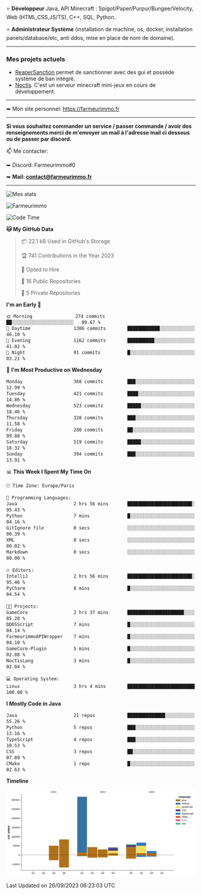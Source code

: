 ⭐ **Développeur** Java, API Minecraft : Spigot/Paper/Purpur/Bungee/Velocity, Web (HTML,CSS,JS/TS), C++, SQL, Python.

⭐ **Administrateur Système** (installation de machine, os, docker, installation panels/database/etc, anti ddos, mise en place de nom de domaine).

---

### Mes projets actuels
- [ReaperSanction](https://www.spigotmc.org/resources/reapersanction.89580/) permet de sanctionner avec des gui et possède système de ban intégré.
- [Noctis](https://discord.gg/ydRurvUJ8U). C'est un serveur minecraft mini-jeux en cours de développement.

---

➥ Mon site personnel: https://farmeurimmo.fr

---

**Si vous souhaitez commander un service / passer commande / avoir des renseignements merci de m'envoyer un mail à l'adresse mail ci dessous ou de passer par discord.**

📫 Me contacter:
 
   ➥ Discord: Farmeurimmo#0
   
   ➥ **Mail: contact@farmeurimmo.fr**

---

![Mes stats](https://github-readme-stats.farmeurimmo.fr/api?username=Farmeurimmo&count_private=true&show_icons=true&theme=radical)

<img src="https://komarev.com/ghpvc/?username=Farmeurimmo" alt="Farmeurimmo" />

<!--START_SECTION:waka-->
![Code Time](http://img.shields.io/badge/Code%20Time-924%20hrs%2059%20mins-blue)

**🐱 My GitHub Data** 

> 📦 22.1 kB Used in GitHub's Storage 
 > 
> 🏆 741 Contributions in the Year 2023
 > 
> 💼 Opted to Hire
 > 
> 📜 16 Public Repositories 
 > 
> 🔑 5 Private Repositories 
 > 
**I'm an Early 🐤** 

```text
🌞 Morning                274 commits         ██░░░░░░░░░░░░░░░░░░░░░░░   09.67 % 
🌆 Daytime                1306 commits        ████████████░░░░░░░░░░░░░   46.10 % 
🌃 Evening                1162 commits        ██████████░░░░░░░░░░░░░░░   41.02 % 
🌙 Night                  91 commits          █░░░░░░░░░░░░░░░░░░░░░░░░   03.21 % 
```
📅 **I'm Most Productive on Wednesday** 

```text
Monday                   368 commits         ███░░░░░░░░░░░░░░░░░░░░░░   12.99 % 
Tuesday                  421 commits         ████░░░░░░░░░░░░░░░░░░░░░   14.86 % 
Wednesday                523 commits         █████░░░░░░░░░░░░░░░░░░░░   18.46 % 
Thursday                 328 commits         ███░░░░░░░░░░░░░░░░░░░░░░   11.58 % 
Friday                   280 commits         ██░░░░░░░░░░░░░░░░░░░░░░░   09.88 % 
Saturday                 519 commits         █████░░░░░░░░░░░░░░░░░░░░   18.32 % 
Sunday                   394 commits         ███░░░░░░░░░░░░░░░░░░░░░░   13.91 % 
```


📊 **This Week I Spent My Time On** 

```text
🕑︎ Time Zone: Europe/Paris

💬 Programming Languages: 
Java                     2 hrs 56 mins       ████████████████████████░   95.43 % 
Python                   7 mins              █░░░░░░░░░░░░░░░░░░░░░░░░   04.16 % 
GitIgnore file           0 secs              ░░░░░░░░░░░░░░░░░░░░░░░░░   00.39 % 
XML                      0 secs              ░░░░░░░░░░░░░░░░░░░░░░░░░   00.02 % 
Markdown                 0 secs              ░░░░░░░░░░░░░░░░░░░░░░░░░   00.00 % 

🔥 Editors: 
IntelliJ                 2 hrs 56 mins       ████████████████████████░   95.46 % 
PyCharm                  8 mins              █░░░░░░░░░░░░░░░░░░░░░░░░   04.54 % 

🐱‍💻 Projects: 
GameCore                 2 hrs 37 mins       █████████████████████░░░░   85.20 % 
DDOSScript               7 mins              █░░░░░░░░░░░░░░░░░░░░░░░░   04.14 % 
FarmeurimmoAPIWrapper    7 mins              █░░░░░░░░░░░░░░░░░░░░░░░░   04.10 % 
GameCore-Plugin          5 mins              █░░░░░░░░░░░░░░░░░░░░░░░░   02.88 % 
NoctisLang               3 mins              █░░░░░░░░░░░░░░░░░░░░░░░░   02.04 % 

💻 Operating System: 
Linux                    3 hrs 4 mins        █████████████████████████   100.00 % 
```

**I Mostly Code in Java** 

```text
Java                     21 repos            ██████████████░░░░░░░░░░░   55.26 % 
Python                   5 repos             ███░░░░░░░░░░░░░░░░░░░░░░   13.16 % 
TypeScript               4 repos             ███░░░░░░░░░░░░░░░░░░░░░░   10.53 % 
CSS                      3 repos             ██░░░░░░░░░░░░░░░░░░░░░░░   07.89 % 
CMake                    1 repo              █░░░░░░░░░░░░░░░░░░░░░░░░   02.63 % 
```



**Timeline**

![Lines of Code chart](https://raw.githubusercontent.com/Farmeurimmo/Farmeurimmo/main/assets/bar_graph.png)


 Last Updated on 26/09/2023 06:23:03 UTC
<!--END_SECTION:waka-->
